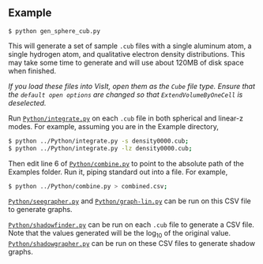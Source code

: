 ## Example

`$ python gen_sphere_cub.py`

This will generate a set of sample `.cub` files with a single aluminum atom, a single hydrogen atom, and qualitative electron density distributions. This may take some time to generate and will use about 120MB of disk space when finished.

_If you load these files into VisIt, open them as the `Cube` file type. Ensure that the `default open options` are changed so that `ExtendVolumeByOneCell` is deselected._

Run [`Python/integrate.py`](../Python#integratepy) on each `.cub` file in both spherical and linear-z modes. For example, assuming you are in the Example directory,

```bash
$ python ../Python/integrate.py -s density0000.cub;
$ python ../Python/integrate.py -lz density0000.cub;
```

Then edit line 6 of [`Python/combine.py`](Python#combinepy) to point to the absolute path of the Examples folder. Run it, piping standard out into a file. For example,

```bash
$ python ../Python/combine.py > combined.csv;
```

[`Python/seegrapher.py`](Python#seegrapherpy) and [`Python/graph-lin.py`](Python#graphlinpy) can be run on this CSV file to generate graphs.

[`Python/shadowfinder.py`](Python#shadowfinderpy) can be run on each `.cub` file to generate a CSV file. Note that the values generated will be the $\mathrm{log}_{10}$ of the original value. [`Python/shadowgrapher.py`](Python#shadowgrapherpy) can be run on these CSV files to generate shadow graphs.